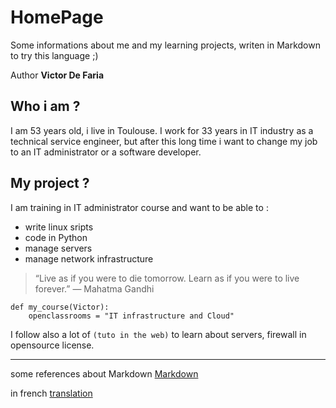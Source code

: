# HomePage
Some informations about me and my learning projects, writen in Markdown to try this language ;)

Author **Victor De Faria**

Who i am ?
--------
I am 53 years old, i live in Toulouse.
I work for 33 years in IT industry as a technical service engineer, but after this long time i want to 
change my job to an IT administrator or a software developer.


My project ?
-------
I am training in IT administrator course and want to be able to :
* write linux sripts
* code in Python
* manage servers
* manage network infrastructure

>“Live as if you were to die tomorrow. Learn as if you were to live forever.”
>― Mahatma Gandhi 

    def my_course(Victor):
        openclassrooms = "IT infrastructure and Cloud"
        
I follow also a lot of `(tuto in the web)` to learn about servers, firewall in opensource license.


-------------

some references about Markdown [Markdown](https://daringfireball.net/projects/markdown/syntax)

in french [translation](http://michelf.ca/projets/php-markdown/syntaxe/)


 
